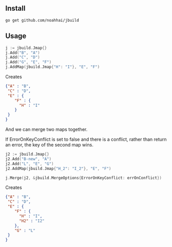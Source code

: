 ## Install

```shell
go get github.com/noahhai/jbuild
```

## Usage

```go
j := jbuild.Jmap{}
j.Add("B", "A")
j.Add("C", "D")
j.Add("G", "E", "F")
j.AddMap(jbuild.Jmap{"H": "I"}, "E", "F")
```

Creates

```json
{"A" : "B",
 "C" : "D",
 "E" : {
    "F" : {
      "H" : "I"
    }
 }
}
```

And we can merge two maps together. 

If ErrorOnKeyConflict is set to false and there is a conflict, rather than return an error, the key of the second map wins.

```go
j2 := jbuild.Jmap{}
j2.Add("B-new", "A")
j2.Add("L", "E", "G")
j2.AddMap(jbuild.Jmap{"H_2": "I_2"}, "E", "F")

j.Merge(j2, &jbuild.MergeOptions{ErrorOnKeyConflict: errOnConflict})
```

Creates

```json
{"A" : "B",
 "C" : "D",
 "E" : {
    "F" : {
      "H" : "I",
      "H2" : "I2"
    },
    "G" : "L"
 }
}
```